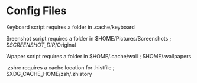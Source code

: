 # Config Files


Keyboard script requires a folder in .cache/keyboard

Sreenshot script requires a folder in $HOME/Pictures/Screenshots ; $_SCREENSHOT_DIR_/Original

Wpaper script requires a folder in $HOME/.cache/wall ; $HOME/.wallpapers

.zshrc requires a cache location for .histfile ; $XDG_CACHE_HOME/zsh/.zhistory

